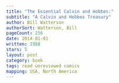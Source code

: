 ```yaml
---
title: "The Essential Calvin and Hobbes:"
subtitle: "A Calvin and Hobbes Treasury"
author: Bill Watterson
authorSort: Watterson, Bill
pageCount: 256
date: 2014-01-01
written: 1988
stars: 5
layout: post
category: book
tags: read unreviewed comics
mapping: USA, North America
---
```

